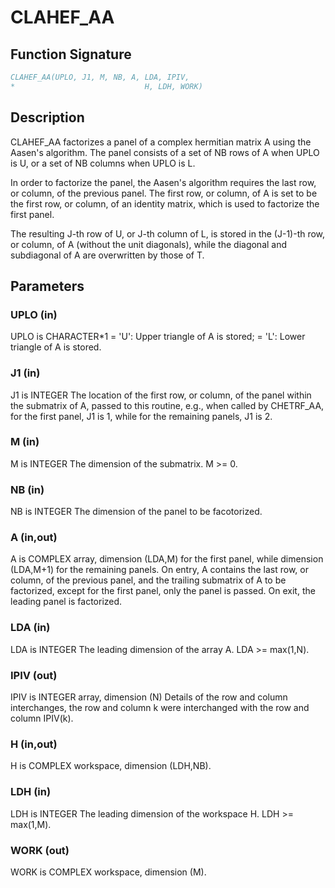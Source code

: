 # CLAHEF_AA

## Function Signature

```fortran
CLAHEF_AA(UPLO, J1, M, NB, A, LDA, IPIV,
*                             H, LDH, WORK)
```

## Description


 CLAHEF_AA factorizes a panel of a complex hermitian matrix A using
 the Aasen's algorithm. The panel consists of a set of NB rows of A
 when UPLO is U, or a set of NB columns when UPLO is L.

 In order to factorize the panel, the Aasen's algorithm requires the
 last row, or column, of the previous panel. The first row, or column,
 of A is set to be the first row, or column, of an identity matrix,
 which is used to factorize the first panel.

 The resulting J-th row of U, or J-th column of L, is stored in the
 (J-1)-th row, or column, of A (without the unit diagonals), while
 the diagonal and subdiagonal of A are overwritten by those of T.


## Parameters

### UPLO (in)

UPLO is CHARACTER*1 = 'U': Upper triangle of A is stored; = 'L': Lower triangle of A is stored.

### J1 (in)

J1 is INTEGER The location of the first row, or column, of the panel within the submatrix of A, passed to this routine, e.g., when called by CHETRF_AA, for the first panel, J1 is 1, while for the remaining panels, J1 is 2.

### M (in)

M is INTEGER The dimension of the submatrix. M >= 0.

### NB (in)

NB is INTEGER The dimension of the panel to be facotorized.

### A (in,out)

A is COMPLEX array, dimension (LDA,M) for the first panel, while dimension (LDA,M+1) for the remaining panels. On entry, A contains the last row, or column, of the previous panel, and the trailing submatrix of A to be factorized, except for the first panel, only the panel is passed. On exit, the leading panel is factorized.

### LDA (in)

LDA is INTEGER The leading dimension of the array A. LDA >= max(1,N).

### IPIV (out)

IPIV is INTEGER array, dimension (N) Details of the row and column interchanges, the row and column k were interchanged with the row and column IPIV(k).

### H (in,out)

H is COMPLEX workspace, dimension (LDH,NB).

### LDH (in)

LDH is INTEGER The leading dimension of the workspace H. LDH >= max(1,M).

### WORK (out)

WORK is COMPLEX workspace, dimension (M).

